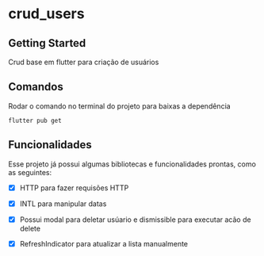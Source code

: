 # crud_users

## Getting Started

Crud base em flutter para criação de usuários


## Comandos
Rodar o comando no terminal do projeto para baixas a dependência 

```
flutter pub get 
```

## Funcionalidades
Esse projeto já possui algumas bibliotecas e funcionalidades prontas, como as seguintes:
* [x] HTTP para fazer requisões HTTP
* [x] INTL para manipular datas
* [x] Possui modal para deletar usúario e dismissible para executar acão de delete
* [x] RefreshIndicator para atualizar a lista manualmente


